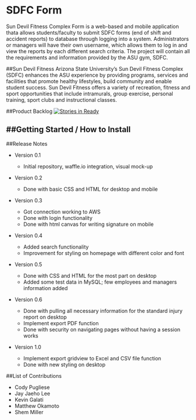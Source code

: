 # SDFC Form
Sun Devil Fitness Complex Form is a web-based and mobile application thata allows students/faculty to submit SDFC forms (end of shift and accident reports) to database through logging into a system. Administrators or managers will have their own username, which allows them to log in and view the reports by each different search criteria. The project will contain all the requirements and information provided by the ASU gym, SDFC.

##Sun Devil Fitness
Arizona State University’s Sun Devil Fitness Complex (SDFC) enhances the ASU experience by providing programs, services and facilities that promote healthy lifestyles, build community and enable student success. Sun Devil Fitness offers a variety of recreation, fitness and sport opportunities that include intramurals, group exercise, personal training, sport clubs and instructional classes.

##Product Backlog
[![Stories in Ready](https://badge.waffle.io/asu-cis-capstone/sdfc.svg?label=ready&title=Ready)](http://waffle.io/asu-cis-capstone/sdfc)


##Getting Started / How to Install
- 


##Release Notes
- Version 0.1
  - Initial repository, waffle.io integration, visual mock-up

- Version 0.2
  - Done with basic CSS and HTML for desktop and mobile
 
- Version 0.3
  - Got connection working to AWS
  - Done with login functionality
  - Done with html canvas for writing signature on mobile

- Version 0.4
  - Added search functionality
  - Improvement for styling on homepage with different color and font

- Version 0.5
  - Done with CSS and HTML for the most part on desktop
  - Added some test data in MySQL; few employees and managers information added

- Version 0.6
  - Done with pulling all necessary information for the standard injury report on desktop
  - Implement export PDF function
  - Done with security on navigating pages without having a session works

- Version 1.0
  - Implement export gridview to Excel and CSV file function
  - Done with new styling on desktop


##List of Contributions
* Cody Pugliese
* Jay Jaeho Lee
* Kevin Galati
* Matthew Okamoto
* Shem Miller
